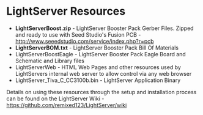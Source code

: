 # LightServer Resources

* **LightServerBoost.zip** - LightServer Booster Pack Gerber Files. Zipped and ready to use with Seed Studio's Fusion PCB - http://www.seeedstudio.com/service/index.php?r=pcb
* **LightServerBOM.txt** - LightServer Booster Pack Bill Of Materials
* LightServerBoostEagle - LightServer Booster Pack Eagle Board and Schematic and Library files
* LightServerWeb - HTML Web Pages and other resources used by LightServers internal web server to allow control via any web browser
* LightServer_Tiva_C_CC3100b.bin - LightServer Application Binary

Details on using these resources through the setup and installation process can be found on the LightServer Wiki - https://github.com/remixed123/LightServer/wiki

